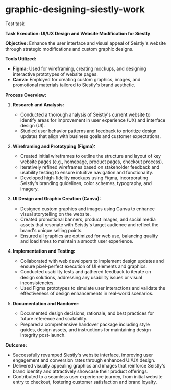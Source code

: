 # graphic-designing-siestly-work
Test task 

**Task Execution: UI/UX Design and Website Modification for Siestly**

**Objective:** Enhance the user interface and visual appeal of Seistly's website through strategic modifications and custom graphic designs.

**Tools Utilized:**
- **Figma:** Used for wireframing, creating mockups, and designing interactive prototypes of website pages.
- **Canva:** Employed for creating custom graphics, images, and promotional materials tailored to Siestly's brand aesthetic.

**Process Overview:**

1. **Research and Analysis:**
   - Conducted a thorough analysis of Seistly's current website to identify areas for improvement in user experience (UX) and interface design (UI).
   - Studied user behavior patterns and feedback to prioritize design updates that align with business goals and customer expectations.

2. **Wireframing and Prototyping (Figma):**
   - Created initial wireframes to outline the structure and layout of key website pages (e.g., homepage, product pages, checkout process).
   - Iteratively refined wireframes based on stakeholder feedback and usability testing to ensure intuitive navigation and functionality.
   - Developed high-fidelity mockups using Figma, incorporating Seistly's branding guidelines, color schemes, typography, and imagery.

3. **UI Design and Graphic Creation (Canva):**
   - Designed custom graphics and images using Canva to enhance visual storytelling on the website.
   - Created promotional banners, product images, and social media assets that resonate with Seistly's target audience and reflect the brand's unique selling points.
   - Ensured all graphics are optimized for web use, balancing quality and load times to maintain a smooth user experience.

4. **Implementation and Testing:**
   - Collaborated with web developers to implement design updates and ensure pixel-perfect execution of UI elements and graphics.
   - Conducted usability tests and gathered feedback to iterate on design solutions, addressing any usability issues or visual inconsistencies.
   - Used Figma prototypes to simulate user interactions and validate the effectiveness of design enhancements in real-world scenarios.

5. **Documentation and Handover:**
   - Documented design decisions, rationale, and best practices for future reference and scalability.
   - Prepared a comprehensive handover package including style guides, design assets, and instructions for maintaining design integrity post-launch.

**Outcome:**
- Successfully revamped Siestly's website interface, improving user engagement and conversion rates through enhanced UI/UX design.
- Delivered visually appealing graphics and images that reinforce Seistly's brand identity and attractively showcase their product offerings.
- Contributed to a seamless user experience journey, from initial website entry to checkout, fostering customer satisfaction and brand loyalty.
